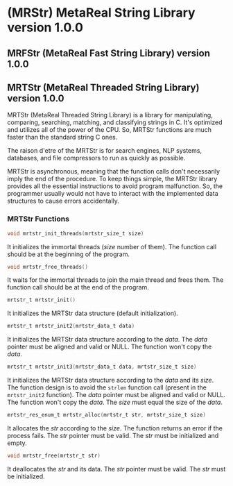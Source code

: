 # (MRStr) MetaReal String Library version 1.0.0

## MRFStr (MetaReal Fast String Library) version 1.0.0

## MRTStr (MetaReal Threaded String Library) version 1.0.0

MRTStr (MetaReal Threaded String Library) is a library for manipulating, comparing, searching, matching, and classifying strings in C. It's optimized and utilizes all of the power of the CPU. So, MRTStr functions are much faster than the standard string C ones.

The raison d'etre of the MRTStr is for search engines, NLP systems, databases, and file compressors to run as quickly as possible.

MRTStr is asynchronous, meaning that the function calls don't necessarily imply the end of the procedure. To keep things simple, the MRTStr library provides all the essential instructions to avoid program malfunction. So, the programmer usually would not have to interact with the implemented data structures to cause errors accidentally.

### MRTStr Functions

```c
void mrtstr_init_threads(mrtstr_size_t size)
```

It initializes the immortal threads (*size* number of them). The function call should be at the beginning of the program.

```c
void mrtstr_free_threads()
```

It waits for the immortal threads to join the main thread and frees them. The function call should be at the end of the program.

```c
mrtstr_t mrtstr_init()
```

It initializes the MRTStr data structure (default initialization).

```c
mrtstr_t mrtstr_init2(mrtstr_data_t data)
```

It initializes the MRTStr data structure according to the *data*.
The *data* pointer must be aligned and valid or NULL.
The function won't copy the *data*.

```c
mrtstr_t mrtstr_init3(mrtstr_data_t data, mrtstr_size_t size)
```

It initializes the MRTStr data structure according to the *data* and its *size*. The function design is to avoid the ``strlen`` function call (present in the ``mrtstr_init2`` function).
The *data* pointer must be aligned and valid or NULL.
The function won't copy the *data*.
The *size* must equal the size of the *data*.

```c
mrtstr_res_enum_t mrtstr_alloc(mrtstr_t str, mrtstr_size_t size)
```

It allocates the *str* according to the *size*. The function returns an error if the process fails.
The *str* pointer must be valid.
The *str* must be initialized and empty.

```c
void mrtstr_free(mrtstr_t str)
```

It deallocates the *str* and its data.
The *str* pointer must be valid.
The *str* must be initialized.
